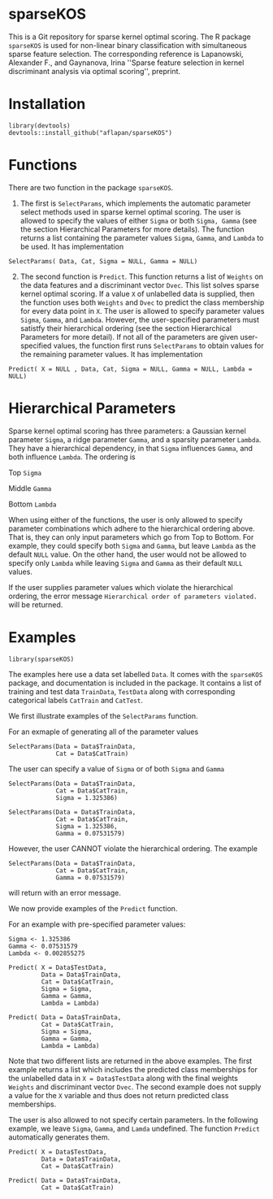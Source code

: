 # sparseKOS
This is a Git repository for sparse kernel optimal scoring. The R package `sparseKOS` is used for non-linear binary classification with simultaneous sparse feature selection. The corresponding reference is Lapanowski, Alexander F., and Gaynanova, Irina ''Sparse feature selection in kernel discriminant analysis via optimal scoring'', preprint.


# Installation 
```
library(devtools)
devtools::install_github("aflapan/sparseKOS")
```
# Functions
There are two function in the package `sparseKOS`.

1) The first is `SelectParams`, which implements the automatic parameter select methods used in sparse kernel optimal scoring. The user is allowed to specify the values of either `Sigma` or both `Sigma, Gamma` (see the section Hierarchical Parameters for more details). The function returns a list containing the parameter values `Sigma`, `Gamma`, and `Lambda` to be used. It has implementation
```
SelectParams( Data, Cat, Sigma = NULL, Gamma = NULL)
```

2) The second function is `Predict`. This function returns a list of `Weights` on the data features and a discriminant vector `Dvec`. This list solves sparse kernel optimal scoring. If a value `X` of unlabelled data is supplied, then the function uses both `Weights` and `Dvec` to predict the class membership for every data point in `X`. The user is allowed to specify parameter values `Sigma`, `Gamma`, and `Lambda`. However, the user-specified parameters must satistfy their hierarchical ordering (see the section Hierarchical Parameters for more detail). If not all of the parameters are given user-specified values, the function first runs `SelectParams` to obtain values for the remaining parameter values. It has implementation 
```
Predict( X = NULL , Data, Cat, Sigma = NULL, Gamma = NULL, Lambda = NULL)
```

# Hierarchical Parameters
Sparse kernel optimal scoring has three parameters: a Gaussian kernel parameter `Sigma`, a ridge parameter `Gamma`, and a sparsity parameter `Lambda`. They have a hierarchical dependency, in that `Sigma` influences `Gamma`, and both influence `Lambda`. The ordering is 

Top     `Sigma`

Middle  `Gamma`

Bottom  `Lambda`

When using either of the functions, the user is only allowed to specify parameter combinations which adhere to the hierarchical ordering above. That is, they can only input parameters which go from Top to Bottom. For example, they could specify both `Sigma` and `Gamma`, but leave `Lambda` as the default `NULL` value. On the other hand, the user would not be allowed to specify only `Lambda` while leaving `Sigma` and `Gamma` as their default `NULL` values.

If the user supplies parameter values which violate the hierarchical ordering, the error message ``Hierarchical order of parameters violated.`` will be returned.


# Examples

```
library(sparseKOS)
```
The examples here use a data set labelled `Data`. It comes with the `sparseKOS` package, and documentation is included in the package. It contains a list of training and test data `TrainData`, `TestData` along with corresponding categorical labels `CatTrain` and `CatTest`.

We first illustrate examples of the `SelectParams` function.

For an exmaple of generating all of the parameter values
```
SelectParams(Data = Data$TrainData,
             Cat = Data$CatTrain)
```
The user can specify a value of `Sigma` or of both `Sigma` and `Gamma`
```
SelectParams(Data = Data$TrainData,
             Cat = Data$CatTrain,
             Sigma = 1.325386)

SelectParams(Data = Data$TrainData,
             Cat = Data$CatTrain,
             Sigma = 1.325386,
             Gamma = 0.07531579)
```
However, the user CANNOT violate the hierarchical ordering. The example
```
SelectParams(Data = Data$TrainData,
             Cat = Data$CatTrain,
             Gamma = 0.07531579)
```
will return with an error message. 

We now provide examples of the `Predict` function. 

For an example with pre-specified parameter values:
```
Sigma <- 1.325386
Gamma <- 0.07531579
Lambda <- 0.002855275

Predict( X = Data$TestData,
         Data = Data$TrainData,
         Cat = Data$CatTrain, 
         Sigma = Sigma,
         Gamma = Gamma, 
         Lambda = Lambda)
         
Predict( Data = Data$TrainData,
         Cat = Data$CatTrain, 
         Sigma = Sigma,
         Gamma = Gamma, 
         Lambda = Lambda)
```
Note that two different lists are returned in the above examples. The first example returns a list which includes the predicted class memberships for the unlabelled data in `X = Data$TestData` along with the final weights `Weights` and discriminant vector `Dvec`. The second example does not supply a value for the `X` variable and thus does not return predicted class memberships. 

The user is also allowed to not specify certain parameters. In the following example, we leave `Sigma`, `Gamma`, and `Lamda` undefined. The function `Predict` automatically generates them.
```
Predict( X = Data$TestData,
         Data = Data$TrainData,
         Cat = Data$CatTrain)
         
Predict( Data = Data$TrainData,
         Cat = Data$CatTrain)

```

